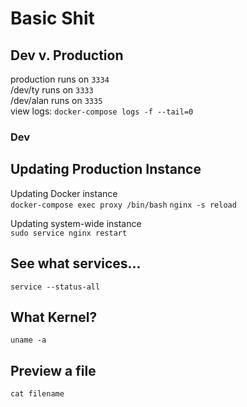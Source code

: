 # Basic Shit #

## Dev v. Production ##
production runs on `3334`  
/dev/ty runs on `3333`  
/dev/alan runs on `3335`  
view logs: `docker-compose logs -f --tail=0`  

### Dev ###

## Updating Production Instance ##
Updating Docker instance  
`docker-compose exec proxy /bin/bash`
`nginx -s reload`  

Updating system-wide instance  
`sudo service nginx restart`

## See what services... ##
`service --status-all`

## What Kernel? ##
`uname -a`

## Preview a file ##
`cat filename`
